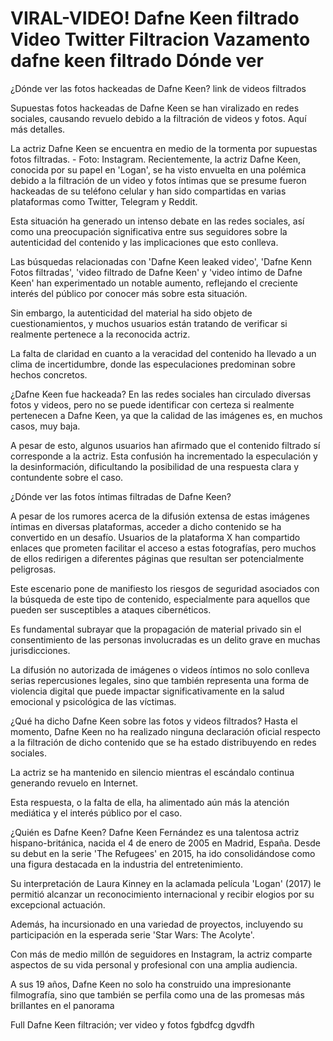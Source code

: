 # VIRAL-VIDEO! Dafne Keen filtrado Video Twitter Filtracion Vazamento dafne keen filtrado Dónde ver

¿Dónde ver las fotos hackeadas de Dafne Keen? link de videos filtrados

Supuestas fotos hackeadas de Dafne Keen se han viralizado en redes sociales, causando revuelo debido a la filtración de videos y fotos. Aquí más detalles.

La actriz Dafne Keen se encuentra en medio de la tormenta por supuestas fotos filtradas. - Foto: Instagram. Recientemente, la actriz Dafne Keen, conocida por su papel en 'Logan', se ha visto envuelta en una polémica debido a la filtración de un video y fotos íntimas que se presume fueron hackeadas de su teléfono celular y han sido compartidas en varias plataformas como Twitter, Telegram y Reddit.

Esta situación ha generado un intenso debate en las redes sociales, así como una preocupación significativa entre sus seguidores sobre la autenticidad del contenido y las implicaciones que esto conlleva.

Las búsquedas relacionadas con 'Dafne Keen leaked video', 'Dafne Kenn Fotos filtradas', 'video filtrado de Dafne Keen' y 'video íntimo de Dafne Keen' han experimentado un notable aumento, reflejando el creciente interés del público por conocer más sobre esta situación.

Sin embargo, la autenticidad del material ha sido objeto de cuestionamientos, y muchos usuarios están tratando de verificar si realmente pertenece a la reconocida actriz.

La falta de claridad en cuanto a la veracidad del contenido ha llevado a un clima de incertidumbre, donde las especulaciones predominan sobre hechos concretos.

¿Dafne Keen fue hackeada? En las redes sociales han circulado diversas fotos y videos, pero no se puede identificar con certeza si realmente pertenecen a Dafne Keen, ya que la calidad de las imágenes es, en muchos casos, muy baja.

A pesar de esto, algunos usuarios han afirmado que el contenido filtrado sí corresponde a la actriz. Esta confusión ha incrementado la especulación y la desinformación, dificultando la posibilidad de una respuesta clara y contundente sobre el caso.

¿Dónde ver las fotos íntimas filtradas de Dafne Keen?

A pesar de los rumores acerca de la difusión extensa de estas imágenes íntimas en diversas plataformas, acceder a dicho contenido se ha convertido en un desafío. Usuarios de la plataforma X han compartido enlaces que prometen facilitar el acceso a estas fotografías, pero muchos de ellos redirigen a diferentes páginas que resultan ser potencialmente peligrosas.

Este escenario pone de manifiesto los riesgos de seguridad asociados con la búsqueda de este tipo de contenido, especialmente para aquellos que pueden ser susceptibles a ataques cibernéticos.

Es fundamental subrayar que la propagación de material privado sin el consentimiento de las personas involucradas es un delito grave en muchas jurisdicciones.

La difusión no autorizada de imágenes o videos íntimos no solo conlleva serias repercusiones legales, sino que también representa una forma de violencia digital que puede impactar significativamente en la salud emocional y psicológica de las víctimas.

¿Qué ha dicho Dafne Keen sobre las fotos y videos filtrados? Hasta el momento, Dafne Keen no ha realizado ninguna declaración oficial respecto a la filtración de dicho contenido que se ha estado distribuyendo en redes sociales.

La actriz se ha mantenido en silencio mientras el escándalo continua generando revuelo en Internet.

Esta respuesta, o la falta de ella, ha alimentado aún más la atención mediática y el interés público por el caso.

¿Quién es Dafne Keen? Dafne Keen Fernández es una talentosa actriz hispano-británica, nacida el 4 de enero de 2005 en Madrid, España. Desde su debut en la serie 'The Refugees' en 2015, ha ido consolidándose como una figura destacada en la industria del entretenimiento.

Su interpretación de Laura Kinney en la aclamada película 'Logan' (2017) le permitió alcanzar un reconocimiento internacional y recibir elogios por su excepcional actuación.

Además, ha incursionado en una variedad de proyectos, incluyendo su participación en la esperada serie 'Star Wars: The Acolyte'.

Con más de medio millón de seguidores en Instagram, la actriz comparte aspectos de su vida personal y profesional con una amplia audiencia.

A sus 19 años, Dafne Keen no solo ha construido una impresionante filmografía, sino que también se perfila como una de las promesas más brillantes en el panorama

Full Dafne Keen filtración; ver video y fotos fgbdfcg dgvdfh
